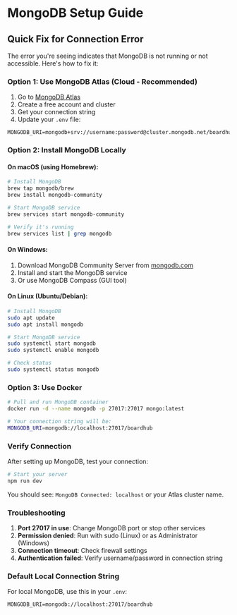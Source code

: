 # MongoDB Setup Guide

## Quick Fix for Connection Error

The error you're seeing indicates that MongoDB is not running or not accessible. Here's how to fix it:

### Option 1: Use MongoDB Atlas (Cloud - Recommended)

1. Go to [MongoDB Atlas](https://www.mongodb.com/atlas)
2. Create a free account and cluster
3. Get your connection string
4. Update your `.env` file:

```env
MONGODB_URI=mongodb+srv://username:password@cluster.mongodb.net/boardhub
```

### Option 2: Install MongoDB Locally

#### On macOS (using Homebrew):
```bash
# Install MongoDB
brew tap mongodb/brew
brew install mongodb-community

# Start MongoDB service
brew services start mongodb-community

# Verify it's running
brew services list | grep mongodb
```

#### On Windows:
1. Download MongoDB Community Server from [mongodb.com](https://www.mongodb.com/try/download/community)
2. Install and start the MongoDB service
3. Or use MongoDB Compass (GUI tool)

#### On Linux (Ubuntu/Debian):
```bash
# Install MongoDB
sudo apt update
sudo apt install mongodb

# Start MongoDB service
sudo systemctl start mongodb
sudo systemctl enable mongodb

# Check status
sudo systemctl status mongodb
```

### Option 3: Use Docker

```bash
# Pull and run MongoDB container
docker run -d --name mongodb -p 27017:27017 mongo:latest

# Your connection string will be:
MONGODB_URI=mongodb://localhost:27017/boardhub
```

### Verify Connection

After setting up MongoDB, test your connection:

```bash
# Start your server
npm run dev
```

You should see: `MongoDB Connected: localhost` or your Atlas cluster name.

### Troubleshooting

1. **Port 27017 in use**: Change MongoDB port or stop other services
2. **Permission denied**: Run with sudo (Linux) or as Administrator (Windows)
3. **Connection timeout**: Check firewall settings
4. **Authentication failed**: Verify username/password in connection string

### Default Local Connection String

For local MongoDB, use this in your `.env`:
```env
MONGODB_URI=mongodb://localhost:27017/boardhub
``` 